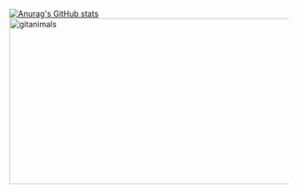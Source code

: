 
[![Anurag's GitHub stats](https://github-readme-stats.vercel.app/api?username=coldmans)](https://github.com/anuraghazra/github-readme-stats)
<a href="https://www.gitanimals.org/">
      <img
        src="https://render.gitanimals.org/guilds/669361584026746551/draw"
        width="600"
        height="300"
        alt="gitanimals"
      />
    </a>
